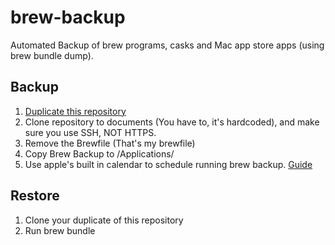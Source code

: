 # brew-backup
Automated Backup of brew programs, casks and Mac app store apps (using brew bundle dump).

## Backup
1. [Duplicate this repository](https://help.github.com/en/github/creating-cloning-and-archiving-repositories/duplicating-a-repository)
2. Clone repository to documents (You have to, it's hardcoded), and make sure you use SSH, NOT HTTPS.
3. Remove the Brewfile (That's my brewfile)
4. Copy Brew Backup to /Applications/
5. Use apple's built in calendar to schedule running brew backup. [Guide](http://www.macosxautomation.com/automator/calendar/index.html)

## Restore
1. Clone your duplicate of this repository
2. Run brew bundle
